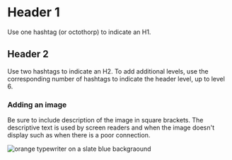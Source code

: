 # Header 1

Use one hashtag (or octothorp) to indicate an H1.

## Header 2 

Use two hashtags to indicate an H2. To add additional levels, use the corresponding number of hashtags to indicate the header level, up to level 6.

### Adding an image

Be sure to include description of the image in square brackets. The descriptive text is used by screen readers and when the image doesn't display such as when there is a poor connection.

![orange typewriter on a slate blue backgraound](https://avatars.githubusercontent.com/u/161896979?v=4)

